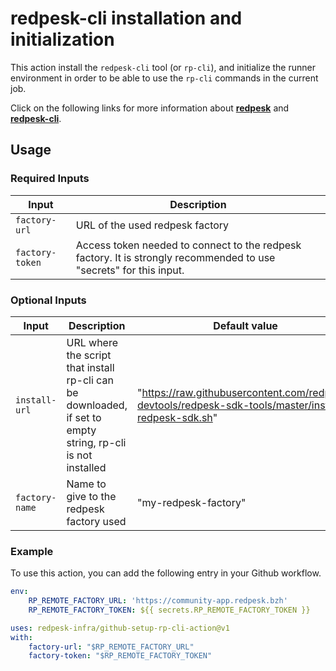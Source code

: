 # redpesk-cli installation and initialization

This action install the `redpesk-cli` tool (or `rp-cli`), and initialize the runner environment in order to be able to use the `rp-cli` commands in the current job.

Click on the following links for more information about **[redpesk](https://docs.redpesk.bzh/)** and **[redpesk-cli](https://docs.redpesk.bzh/docs/en/master/getting_started/rp_cli_quickstart/0_introduction.html)**.

## Usage

### Required Inputs

| Input           | Description                                                                                                        |
| --------------- | ------------------------------------------------------------------------------------------------------------------ |
| `factory-url`   | URL of the used redpesk factory                                                                                    |
| `factory-token` | Access token needed to connect to the redpesk factory. It is strongly recommended to use "secrets" for this input. |

### Optional Inputs

| Input          | Description                                                                                                 | Default value                                                                                        |
| -------------- | ----------------------------------------------------------------------------------------------------------- | ---------------------------------------------------------------------------------------------------- |
| `install-url`  | URL where the script that install rp-cli can be downloaded, if set to empty string, rp-cli is not installed | "https://raw.githubusercontent.com/redpesk-devtools/redpesk-sdk-tools/master/install-redpesk-sdk.sh" |
| `factory-name` | Name to give to the redpesk factory used                                                                    | "my-redpesk-factory"                                                                                 |

### Example

To use this action, you can add the following entry in your Github workflow.

```yaml
env:
    RP_REMOTE_FACTORY_URL: 'https://community-app.redpesk.bzh'
    RP_REMOTE_FACTORY_TOKEN: ${{ secrets.RP_REMOTE_FACTORY_TOKEN }}

uses: redpesk-infra/github-setup-rp-cli-action@v1
with:
    factory-url: "$RP_REMOTE_FACTORY_URL"
    factory-token: "$RP_REMOTE_FACTORY_TOKEN"
```
